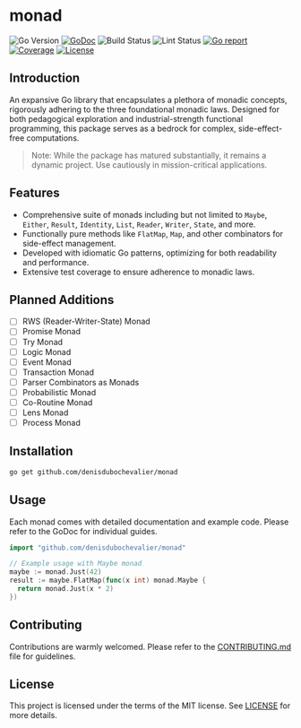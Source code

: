 # monad

![Go Version](https://img.shields.io/badge/Go-%3E%3D%201.20-%23007d9c)
[![GoDoc](https://godoc.org/github.com/denisdubochevalier/monad?status.svg)](https://pkg.go.dev/github.com/denisdubochevalier/monad)
![Build Status](https://github.com/denisdubochevalier/monad/actions/workflows/go.yml/badge.svg)
![Lint Status](https://github.com/denisdubochevalier/monad/actions/workflows/golangci-lint.yml/badge.svg)
[![Go report](https://goreportcard.com/badge/github.com/denisdubochevalier/monad)](https://goreportcard.com/report/github.com/denisdubochevalier/monad)
[![Coverage](https://img.shields.io/codecov/c/github/denisdubochevalier/monad)](https://codecov.io/gh/denisdubochevalier/monad)
[![License](https://img.shields.io/github/license/denisdubochevalier/monad)](./LICENSE)

## Introduction

An expansive Go library that encapsulates a plethora of monadic concepts,
rigorously adhering to the three foundational monadic laws. Designed for both
pedagogical exploration and industrial-strength functional programming, this
package serves as a bedrock for complex, side-effect-free computations.

> Note: While the package has matured substantially, it remains a dynamic
> project. Use cautiously in mission-critical applications.

## Features

- Comprehensive suite of monads including but not limited to `Maybe`, `Either`,
  `Result`, `Identity`, `List`, `Reader`, `Writer`, `State`, and more.
- Functionally pure methods like `FlatMap`, `Map`, and other combinators for
  side-effect management.
- Developed with idiomatic Go patterns, optimizing for both readability and
  performance.
- Extensive test coverage to ensure adherence to monadic laws.

## Planned Additions

- [ ] RWS (Reader-Writer-State) Monad
- [ ] Promise Monad
- [ ] Try Monad
- [ ] Logic Monad
- [ ] Event Monad
- [ ] Transaction Monad
- [ ] Parser Combinators as Monads
- [ ] Probabilistic Monad
- [ ] Co-Routine Monad
- [ ] Lens Monad
- [ ] Process Monad

## Installation

```bash
go get github.com/denisdubochevalier/monad
```

## Usage

Each monad comes with detailed documentation and example code. Please refer to
the GoDoc for individual guides.

```go
import "github.com/denisdubochevalier/monad"

// Example usage with Maybe monad
maybe := monad.Just(42)
result := maybe.FlatMap(func(x int) monad.Maybe {
  return monad.Just(x * 2)
})
```

## Contributing

Contributions are warmly welcomed. Please refer to the
[CONTRIBUTING.md](/CONTRIBUTING.md) file for guidelines.

## License

This project is licensed under the terms of the MIT license. See
[LICENSE](/LICENSE) for more details.
